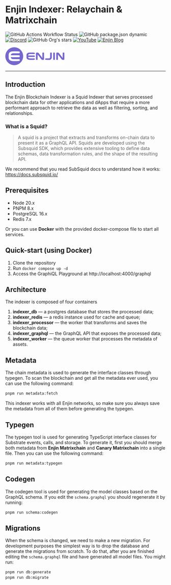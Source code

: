 # Enjin Indexer: Relaychain & Matrixchain

![GitHub Actions Workflow Status](https://img.shields.io/github/actions/workflow/status/enjin/indexer/run_build.yml?style=flat)
![GitHub package.json dynamic](https://img.shields.io/github/package-json/version/enjin/indexer?style=flat)
[![Discord](https://img.shields.io/discord/783393889548501023?style=flat)](https://discord.gg/EUKexwF5RM)
![GitHub Org's stars](https://img.shields.io/github/stars/enjin?style=flat)
[![YouTube](https://img.shields.io/youtube/channel/subscribers/UC7F0a-BLue6W5E0Qcg-r5kw?style=flat&logo=youtube)](https://youtube.com/c/EnjinTV)
[![Enjin Blog](https://img.shields.io/badge/Visit-enjin.io-blue.svg?style=flat)](https://enjin.io) <!-- markdown-link-check-disable-line -->

<p align="center">

![Enjin Logo](https://raw.githubusercontent.com/enjin/indexer/master/.github/assets/enjin.svg)

</p>

---

## Introduction

The Enjin Blockchain Indexer is a Squid Indexer that serves processed blockchain data for other applications and dApps that require a more performant approach to retrieve the data as well as filtering, sorting, and relationships.

### What is a Squid?

> A squid is a project that extracts and transforms on-chain data to present it as a GraphQL API. Squids are developed using the Subsquid SDK, which provides extensive tooling to define data schemas, data transformation rules, and the shape of the resulting API.

We recommend that you read SubSquid docs to understand how it works: https://docs.subsquid.io/

## Prerequisites

- Node 20.x
- PNPM 8.x
- PostgreSQL 16.x
- Redis 7.x

Or you can use **Docker** with the provided docker-compose file to start all services.

## Quick-start (using Docker)

1. Clone the repository
2. Run `docker compose up -d`
3. Access the GraphiQL Playground at http://localhost:4000/graphql <!-- markdown-link-check-disable-line -->

## Architecture

The indexer is composed of four containers
1. **indexer_db** — a postgres database that stores the processed data;
2. **indexer_redis** — a redis instance used for cache and queue;
3. **indexer_processor** — the worker that transforms and saves the blockchain data;
4. **indexer_graphql** — the GraphQL API that exposes the processed data;
5. **indexer_worker** — the queue worker that processes the metadata of assets. 

## Metadata

The chain metadata is used to generate the interface classes through typegen. To scan the blockchain and get all the metadata ever used, you can use the following command:

```bash
pnpm run metadata:fetch
```

This indexer works with all Enjin networks, so make sure you always save the metadata from all of them before generating the typegen.


## Typegen

The typegen tool is used for generating TypeScript interface classes for Substrate events, calls, and storage. To generate it, first you should merge both metadata from **Enjin Matrixchain** and **Canary Matrixchain** into a single file. Then you can use the following command:

```bash
pnpm run metadata:typegen
```

## Codegen

The codegen tool is used for generating the model classes based on the GraphQL schema. If you edit the `schema.graphql` you should regenerate it by running:

```bash
pnpm run schema:codegen
```

## Migrations

When the schema is changed, we need to make a new migration. For development purposes the simplest way is to drop the database and generate the migrations from scratch. To do that, after you are finished editing the `schema.graphql` file and have generated all model files. You might run:

```bash
pnpm run db:generate
pnpm run db:migrate
```
